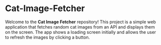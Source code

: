 # Cat-Image-Fetcher
Welcome to the **Cat Image Fetcher** repository! This project is a simple web application that fetches random cat images from an API and displays them on the screen. The app shows a loading screen initially and allows the user to refresh the images by clicking a button.
